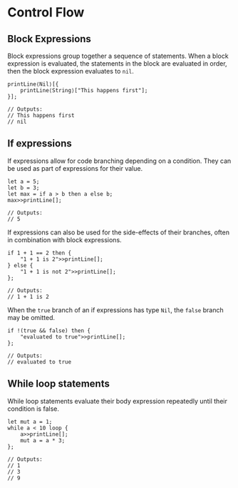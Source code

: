 # Control Flow

## Block Expressions
Block expressions group together a sequence of statements. When a block expression is evaluated, the statements in the block are evaluated in order, then the block expression evaluates to `nil`.

```
printLine⟨Nil⟩[{
    printLine⟨String⟩["This happens first"];
}];

// Outputs:
// This happens first
// nil
```

## If expressions
If expressions allow for code branching depending on a condition. They can be used as part of expressions for their value.

```
let a = 5;
let b = 3;
let max = if a > b then a else b;
max>>printLine[];

// Outputs:
// 5
```

If expressions can also be used for the side-effects of their branches, often in combination with block expressions.

```
if 1 + 1 == 2 then {
    "1 + 1 is 2">>printLine[];
} else {
    "1 + 1 is not 2">>printLine[];
};

// Outputs:
// 1 + 1 is 2
```

When the `true` branch of an if expressions has type `Nil`, the `false` branch may be omitted.

```
if !(true && false) then {
    "evaluated to true">>printLine[];
};

// Outputs:
// evaluated to true
```

## While loop statements
While loop statements evaluate their body expression repeatedly until their condition is false.

```
let mut a = 1;
while a < 10 loop {
    a>>printLine[];
    mut a = a * 3;
};

// Outputs: 
// 1
// 3
// 9
```